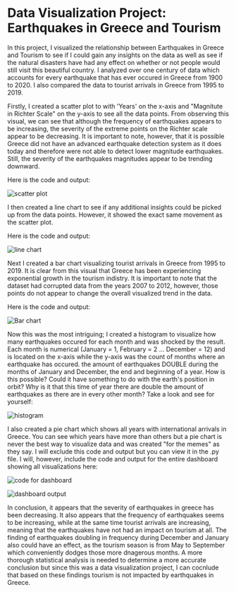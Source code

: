 # Data Visualization Project: Earthquakes in Greece and Tourism

In this project, I visualized the relationship between Earthquakes in Greece and Tourism to see if I could gain any insights on the data as well as see if the natural disasters have had any effect on whether or not people would still visit this beautiful country. I analyzed over one century of data which accounts for every earthquake that has ever occured in Greece from 1900 to 2020. I also compared the data to tourist arrivals in Greece from 1995 to 2019. 

Firstly, I created a scatter plot to with 'Years' on the x-axis and "Magnitute in Richter Scale" on the y-axis to see all the data points. From observing this visual, we can see that although the frequency of earthquakes appears to be increasing, the severity of the extreme points on the Richter scale appear to be decreasing. It is important to note, however, that it is possible Greece did not have an advanced earthquake detection system as it does today and therefore were not able to detect lower magnitude earthquakes. Still, the severity of the earthquakes magnitudes appear to be trending downward.

Here is the code and output:

![scatter plot](https://user-images.githubusercontent.com/71915516/151227702-712df5c4-8ad7-4022-851f-4d883d2db1fe.png)



I then created a line chart to see if any additional insights could be picked up from the data points. However, it showed the exact same movement as the scatter plot. 

Here is the code and output:

![line chart](https://user-images.githubusercontent.com/71915516/151227731-4288b057-9503-4c4a-b614-776af4ab279c.png)


Next I created a bar chart visualizing tourist arrivals in Greece from 1995 to 2019. It is clear from this visual that Greece has been experiencing exponential growth in the tourism indistry. It is important to note that the dataset had corrupted data from the years 2007 to 2012, however, those points do not appear to change the overall visualized trend in the data. 

Here is the code and output:

![Bar chart](https://user-images.githubusercontent.com/71915516/151227916-4c327f9f-94ae-4995-ba9f-a5f75c6d588f.png)



Now this was the most intriguing; I created a histogram to visualize how many earthquakes occured for each month and was shocked by the result. Each month is numerical (January = 1, February = 2 ... December = 12) and is located on the x-axis while the y-axis was the count of months where an earthquake has occured. the amount of earthquakes DOUBLE during the months of January and December, the end and beginning of a year. How is this possible? Could it have something to do with the earth's position in orbit? Why is it that this time of year there are double the amount of earthquakes as there are in every other month? Take a look and see for yourself:

![histogram](https://user-images.githubusercontent.com/71915516/151227945-d006bf97-7069-4fd8-a769-46f31702656c.png)

I also created a pie chart which shows all years with international arrivals in Greece. You can see which years have more than others but a pie chart is never the best way to visualize data and was created "for the memes" as they say. I will exclude this code and output but you can view it in the .py file. I will, however, include the code and output for the entire dashboard showing all visualizations here:

![code for dashboard](https://user-images.githubusercontent.com/71915516/151229870-d9f93dee-276a-458e-bb7e-a925e2eaead5.png)


![dashboard output](https://user-images.githubusercontent.com/71915516/151229485-347f079b-8818-4fd4-b85d-b5c95fd9a0cc.png)

In conclusion, it appears that the severity of earthquakes in greece has been decreasing. It also appears that the frequency of earthquakes seems to be increasing, while at the same time tourist arrivals are increasing, meaning that the earthquakes have not had an impact on tourism at all. The finding of earthquakes doubling in frequency during December and January also could have an effect, as the tourism season is from May to September which conveniently dodges those more dnagerous months. A more thorough statistical analysis is needed to determine a more accurate conclusion but since this was a data visualization project, I can cocnlude that based on these findings tourism is not impacted by earthquakes in Greece.
